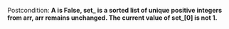 Postcondition: **A is False, set_ is a sorted list of unique positive integers from arr, arr remains unchanged. The current value of set_[0] is not 1.**